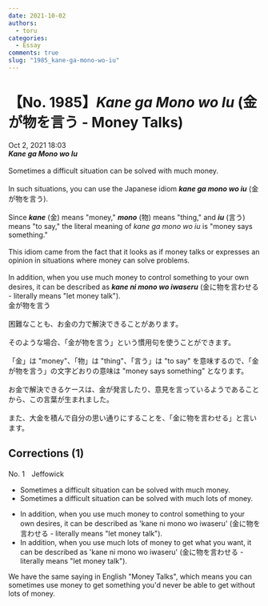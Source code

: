 ```yaml
---
date: 2021-10-02
authors:
  - toru
categories:
  - Essay
comments: true
slug: "1985_kane-ga-mono-wo-iu"
---
```


# 【No. 1985】<strong><em>Kane ga Mono wo Iu</em></strong> (金が物を言う - Money Talks)
<div class="date">Oct 2, 2021 18:03</div>
<div id="post"><div id="body_show_ori">
<strong><em>Kane ga Mono wo Iu</em></strong><br/><br/>Sometimes a difficult situation can be solved with much money.<br/><br/>In such situations, you can use the Japanese idiom <strong><em>kane ga mono wo iu</em></strong> (金が物を言う).<br/><br/>Since <strong><em>kane</em></strong> (金) means "money," <strong><em>mono</em></strong> (物) means "thing," and <strong><em>iu</em></strong> (言う) means "to say," the literal meaning of <em>kane ga mono wo iu</em> is "money says something."<br/><br/>This idiom came from the fact that it looks as if money talks or expresses an opinion in situations where money can solve problems.<br/><br/>In addition, when you use much money to control something to your own desires, it can be described as <strong><em>kane ni mono wo iwaseru</em></strong> (金に物を言わせる - literally means "let money talk").
</div></div>

<!-- more -->

<div id="post_ja"><div id="body_show_mo">
金が物を言う<br/><br/>困難なことも、お金の力で解決できることがあります。<br/><br/>そのような場合、「金が物を言う」という慣用句を使うことができます。<br/><br/>「金」は "money"、「物」は "thing"、「言う」は "to say" を意味するので、「金が物を言う」の文字どおりの意味は "money says something" となります。<br/><br/>お金で解決できるケースは、金が発言したり、意見を言っているようであることから、この言葉が生まれました。<br/><br/>また、大金を積んで自分の思い通りにすることを、「金に物を言わせる」と言います。
</div></div>

## Corrections (1)
<div id="block"><div class="first_name"> No. 1　<span class="just_name">Jeffowick</span></div><div id="block2">
<ul class="correction_field">
<li class="incorrect">Sometimes a difficult situation can be solved with much money.</li>
<li class="corrected correct">
Sometimes a difficult situation can be solved with <span class="sline">much</span><span class="f_blue"> lots of</span> money.
</li>
</ul>
<ul class="correction_field">
<li class="incorrect">In addition, when you use much money to control something to your own desires, it can be described as 'kane ni mono wo iwaseru' (金に物を言わせる - literally means "let money talk").</li>
<li class="corrected correct">
In addition, when you use <span class="sline">much</span> <span class="f_blue">lots of </span>money to <span class="f_red">get what you want</span>, it can be described as 'kane ni mono wo iwaseru' (金に物を言わせる - literally means "let money talk").
</li>
</ul>
<p class="comment_small">
 We have the same saying in English "Money Talks", which means you can sometimes use money to get something you'd never be able to get without lots of money.
</p>

</div></div>
